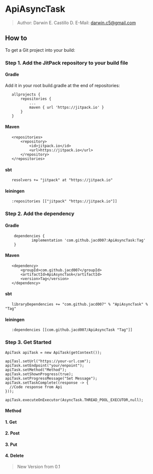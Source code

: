 # ApiAsyncTask

> Author: Darwin E. Castillo D. E-Mail: darwin.c5@gmail.com

## How to

To get a Git project into your build:

### Step 1. Add the JitPack repository to your build file

 #### Gradle
  Add it in your root build.gradle at the end of repositories:
 ```
 	allprojects {
		repositories {
			...
			maven { url 'https://jitpack.io' }
		}
	}
 ```
 
 #### Maven
 ```
 	<repositories>
		<repository>
		    <id>jitpack.io</id>
		    <url>https://jitpack.io</url>
		</repository>
	</repositories>
 ```
 #### sbt
 
 ```
    resolvers += "jitpack" at "https://jitpack.io"
 ```
 
 #### leiningen
 
 ```
    :repositories [["jitpack" "https://jitpack.io"]]
 ``` 
 
### Step 2. Add the dependency

#### Gradle
```
 	dependencies {
	        implementation 'com.github.jacd007:ApiAsyncTask:Tag'
	}
 ```
 
 #### Maven
 ```
 	<dependency>
	    <groupId>com.github.jacd007</groupId>
	    <artifactId>ApiAsyncTask</artifactId>
	    <version>Tag</version>
	</dependency>
 ```
 #### sbt
 
 ```
    libraryDependencies += "com.github.jacd007" % "ApiAsyncTask" % "Tag"	
 ```
 
 #### leiningen
 
 ```
    :dependencies [[com.github.jacd007/ApiAsyncTask "Tag"]]	
 ``` 
 ### Step 3. Get Started
  ```
ApiTask apiTask = new ApiTask(getContext());

apiTasl.setUrl("https://your-url.com");
apiTask.setEndpoint("your/enpoint");
apiTask.setMethod("Method");
apiTask.setShownProgress(true);
apiTask.setProgressMessage("Set Message");
apiTask.setTaskComplete((response -> {
	//Code response from Api
}));

apiTask.executeOnExecutor(AsyncTask.THREAD_POOL_EXECUTOR,null);
 ```
 #### Method
#### 1. Get 	 
#### 2. Post	 
#### 3. Put	 
#### 4. Delete     


 
 
 > New Version from 0.1

